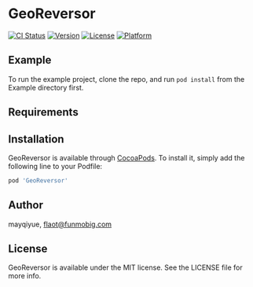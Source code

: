 # GeoReversor

[![CI Status](https://img.shields.io/travis/mayqiyue/GeoReversor.svg?style=flat)](https://travis-ci.org/mayqiyue/GeoReversor)
[![Version](https://img.shields.io/cocoapods/v/GeoReversor.svg?style=flat)](https://cocoapods.org/pods/GeoReversor)
[![License](https://img.shields.io/cocoapods/l/GeoReversor.svg?style=flat)](https://cocoapods.org/pods/GeoReversor)
[![Platform](https://img.shields.io/cocoapods/p/GeoReversor.svg?style=flat)](https://cocoapods.org/pods/GeoReversor)

## Example

To run the example project, clone the repo, and run `pod install` from the Example directory first.

## Requirements

## Installation

GeoReversor is available through [CocoaPods](https://cocoapods.org). To install
it, simply add the following line to your Podfile:

```ruby
pod 'GeoReversor'
```

## Author

mayqiyue, flaot@funmobig.com

## License

GeoReversor is available under the MIT license. See the LICENSE file for more info.
